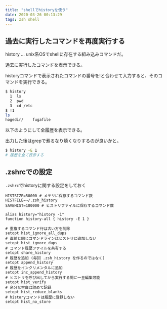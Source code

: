 ```yaml
---
title: "shellでhistoryを使う"
date: 2020-03-26 00:13:29
tags: zsh shell
---
```


## 過去に実行したコマンドを再度実行する

history ... unix系OSでshellに存在する組み込みコマンドだ。

過去に実行したコマンドを表示できる。

historyコマンドで表示されたコマンドの番号を!と合わせて入力すると、そのコマンドを実行できる。

```sh
$ history
  1  ls
  2  pwd
  3  cd /etc
$ !1
ls
hogedir/    fugafile
```

以下のようにして全履歴を表示できる。

出力した後はgrepで煮るなり焼くなりするのが良いかと。

```sh
$ history -E 1
# 履歴を全て表示する
```

## .zshrcでの設定

`.zshrc`でhistoryに関する設定をしておく

```.zshrc
HISTSIZE=50000 # メモリに保存するコマンド数
HISTFILE=~/.zsh_history
SAVEHIST=100000 # ヒストリファイルに保存するコマンド数

alias history="history -i"
function history-all { history -E 1 }

# 重複するコマンド行は古い方を削除
setopt hist_ignore_all_dups
# 直前と同じコマンドラインはヒストリに追加しない
setopt hist_ignore_dups
# コマンド履歴ファイルを共有する
setopt share_history
# 履歴を追加 (毎回 .zsh_history を作るのではなく)
setopt append_history
# 履歴をインクリメンタルに追加
setopt inc_append_history
# ヒストリを呼び出してから実行する間に一旦編集可能
setopt hist_verify
# 余分な空白は詰めて記録
setopt hist_reduce_blanks
# historyコマンドは履歴に登録しない
setopt hist_no_store
```
